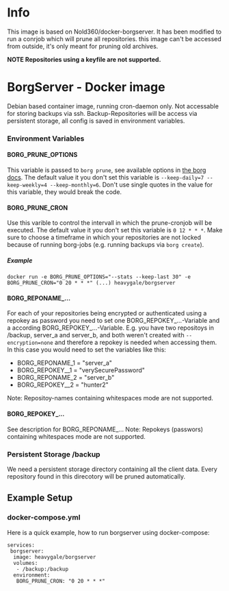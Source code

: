 # Info
This image is based on Nold360/docker-borgserver. It has been modified to run a conrjob which will prune all repositories. this image can't be accessed from outside, it's only meant for pruning old archives.

**NOTE Repositories using a keyfile are not supported.**

# BorgServer - Docker image
Debian based container image, running cron-daemon only. Not accessable for storing backups via ssh. Backup-Repositories will be access via persistent storage, all config is saved in environment variables.

### Environment Variables

#### BORG_PRUNE_OPTIONS
This variable is passed to `borg prune`, see available options in [the borg docs](https://borgbackup.readthedocs.io/en/stable/usage/prune.html). The default value it you don't set this variable is `--keep-daily=7 --keep-weekly=4 --keep-monthly=6`. Don't use single quotes in the value for this variable, they would break the code.

#### BORG_PRUNE_CRON
Use this varible to control the intervall in which the prune-cronjob will be executed. The default value it you don't set this variable is `0 12 * * *`. Make sure to choose a timeframe in which your repositories are not locked because of running borg-jobs (e.g. running backups via `borg create`).

##### Example
```
docker run -e BORG_PRUNE_OPTIONS="--stats --keep-last 30" -e BORG_PRUNE_CRON="0 20 * * *" (...) heavygale/borgserver
```

#### BORG_REPONAME_...
For each of your repositories being encrypted or authenticated using a repokey as password you need to set one  BORG_REPOKEY_...-Variable and a according BORG_REPOKEY_...-Variable.
E.g. you have two repositoys in /backup, server_a and server_b, and both weren't created with `--encryption=none` and therefore a repokey is needed when accessing them. In this case you would need to set the variables like this:
* BORG_REPONAME_1 = "server_a"
* BORG_REPOKEY__1 = "verySecurePassword"
* BORG_REPONAME_2 = "server_b"
* BORG_REPOKEY__2 = "hunter2"

Note: Repositoy-names containing whitespaces mode are not supported.

#### BORG_REPOKEY_...
See description for BORG_REPONAME_...
Note: Repokeys (passwors) containing whitespaces mode are not supported.


### Persistent Storage /backup
We need a persistent storage directory containing all the client data. Every repository found in this direcotory will be pruned automatically.

## Example Setup
### docker-compose.yml
Here is a quick example, how to run borgserver using docker-compose:
```
services:
 borgserver:
  image: heavygale/borgserver
  volumes:
   - /backup:/backup
  environment:
   BORG_PRUNE_CRON: "0 20 * * *"
```
